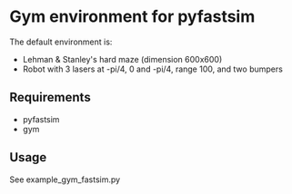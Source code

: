 # Gym environment for pyfastsim

The default environment is:
- Lehman & Stanley's hard maze (dimension 600x600)
- Robot with 3 lasers at -pi/4, 0 and -pi/4, range 100, and two bumpers




## Requirements
- pyfastsim
- gym

## Usage

See example_gym_fastsim.py



